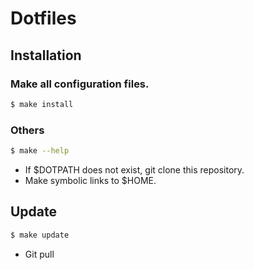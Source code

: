 Dotfiles
====

## Installation
### Make all configuration files.
``` sh
$ make install
```

### Others
``` sh
$ make --help
```

- If $DOTPATH does not exist, git clone this repository.
- Make symbolic links to $HOME.

## Update
``` sh
$ make update
```

- Git pull
